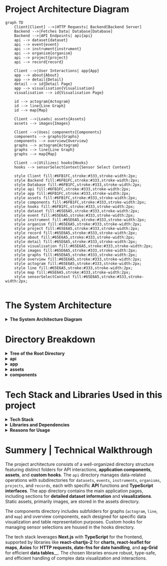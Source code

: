 # Project Architecture Diagram

```mermaid
graph TD
    Client[Client] -->|HTTP Requests| Backend[Backend Server]
    Backend -->|Fetches Data| Database[Database]
    Backend -->|API Endpoints| api{api}
    api --> dataset{dataset}
    api --> event{event}
    api --> instrument{instrument}
    api --> organism{organism}
    api --> project{project}
    api --> record{record}
    
    Client -->|User Interactions| app{App}
    app --> about{About}
    app --> detail{Detail}
    detail --> id{Detail Page}
    app --> visualisation{Visualisation}
    visualisation --> id{Visualisation Page}
    
    id --> actogram{Actogram}
    id --> line{Line Graph}
    id --> map{Map}
    
    Client -->|Loads| assets{Assets}
    assets --> images{Images}
    
    Client -->|Uses| components{Components}
    components --> graphs{Graphs}
    components --> overview{Overview}
    graphs --> actogram{Actogram}
    graphs --> line{Line Graph}
    graphs --> map{Map}
    
    Client -->|Utilizes| hooks{Hooks}
    hooks --> sensorSelectContext{Sensor Select Context}
    
    style Client fill:#6FB1FC,stroke:#333,stroke-width:2px;
    style Backend fill:#6FB1FC,stroke:#333,stroke-width:2px;
    style Database fill:#6FB1FC,stroke:#333,stroke-width:2px;
    style api fill:#6FB1FC,stroke:#333,stroke-width:2px;
    style app fill:#6FB1FC,stroke:#333,stroke-width:2px;
    style assets fill:#6FB1FC,stroke:#333,stroke-width:2px;
    style components fill:#6FB1FC,stroke:#333,stroke-width:2px;
    style hooks fill:#6FB1FC,stroke:#333,stroke-width:2px;
    style dataset fill:#65E6A5,stroke:#333,stroke-width:2px;
    style event fill:#65E6A5,stroke:#333,stroke-width:2px;
    style instrument fill:#65E6A5,stroke:#333,stroke-width:2px;
    style organism fill:#65E6A5,stroke:#333,stroke-width:2px;
    style project fill:#65E6A5,stroke:#333,stroke-width:2px;
    style record fill:#65E6A5,stroke:#333,stroke-width:2px;
    style about fill:#65E6A5,stroke:#333,stroke-width:2px;
    style detail fill:#65E6A5,stroke:#333,stroke-width:2px;
    style visualisation fill:#65E6A5,stroke:#333,stroke-width:2px;
    style images fill:#65E6A5,stroke:#333,stroke-width:2px;
    style graphs fill:#65E6A5,stroke:#333,stroke-width:2px;
    style overview fill:#65E6A5,stroke:#333,stroke-width:2px;
    style actogram fill:#65E6A5,stroke:#333,stroke-width:2px;
    style line fill:#65E6A5,stroke:#333,stroke-width:2px;
    style map fill:#65E6A5,stroke:#333,stroke-width:2px;
    style sensorSelectContext fill:#65E6A5,stroke:#333,stroke-width:2px;


```

# The System Architecture
<details>
  <summary><strong>The System Architecture Diagram </strong></summary>

```mermaid
flowchart LR
    subgraph "Client-Side (Frontend)"
        Client(Browser) --> App
        App -->|Routing| About
        App -->|Routing| Detail
        App -->|Routing| Visualisation
        Visualisation -->|Actogram| Actogram
        Visualisation -->|Line Graph| LineGraph
        Visualisation -->|Map| Map
        App -->|Assets| Assets
        App -->|Components| Components
        Components -->|Graphs| Graphs
        Components -->|Overview| Overview
        Components -->|Hooks| Hooks
    end

    subgraph "Backend-Side (Server)"
        BackendServer -->|HTTP Requests| Client
        BackendServer -->|API Endpoints| APIEndpoints
        APIEndpoints -->|Fetch Data| Database
        subgraph "Sub-APIs"
            Dataset
            Event
            Instrument
            Organism
            Project
            Record
        end
    end

    subgraph "Data Flow and Interactions"
        Client -->|HTTP Requests| BackendServer
        BackendServer -->|Processing| Database
        Database -->|Data| BackendServer
        BackendServer -->|Data| Client
    end

    subgraph "Directory Structure"
        subgraph "api"
            api.ts
            interface.ts
            apiService.ts
        end
        subgraph "app"
            about
            detail
            visualisation
        end
        assets
        subgraph "components"
            graphs
            overview
            hooks
        end
    end

    style Client-Side,Backend-Side,Data-Flow,Directory-Structure fill:#f9f,stroke:#333,stroke-width:2px
    style Client-Side fill:#77DD77
    style Backend-Side fill:#FFA07A
    style Data-Flow fill:#ADD8E6
    style Directory-Structure fill:#FFD700

```
</details>

# Directory Breakdown

<details>
    <summary><strong>Tree of the Root Directory</strong></summary>
    
```plaintext
Root Directory
├───api
│   ├───dataset
│   ├───event
│   ├───instrument
│   ├───organism
│   ├───project
│   └───record
├───app
│   ├───about
│   ├───detail
│   │   └───[id]
│   └───visualisation
│       └───[id]
├───assets
│   └───images
├───components
│   ├───graphs
│   │   ├───actogram
│   │   ├───line
│   │   └───map
│   └───overview
└───hooks
    └───sensorSelectContext
```
</details>

<details>
  <summary><strong>api</strong></summary>
  Contains various subdirectories that handle different types of data and interactions:

# Summary of API Directory

## General Structure
## Specific Subdirectories
Each subdirectory under `api` handles interactions for different types of data and includes the following two key files:
- **dataset**: Handles dataset-related API interactions.
- **event**: Manages event-related API calls.
- **instrument**: Responsible for instrument data API interactions.
- **organism**: Deals with organism-related API calls.
- **project**: Manages project-specific API interactions.
- **record**: Handles record-related API data.

Each subdirectory follows the same structure but is tailored to handle its specific type of data interactions and definitions.


### `api.ts`
This file defines the API functions for interacting with the specific type of data-related endpoints.

### `object.ts`
This file contains TypeScript interfaces that define the structure of the specific type of data.

### `apiService.ts`
This file provides the core functions for making HTTP requests using Axios:
- **get**: 
  - **Purpose**: Performs a GET request to the specified endpoint.
  - **Implementation**: 
    - Constructs the full URL using the base URL (`BASE_URL`) and the given endpoint.
    - Uses Axios to send a GET request to this URL.
    - Returns the response data if the request is successful.
    - Catches any errors during the request and returns the error as an `AxiosError` type.
- **post**: 
  - **Purpose**: Performs a POST request to the specified endpoint with an optional request body and parameters.
  - **Implementation**: 
    - Constructs the full URL using the base URL (`BASE_URL`) and the given endpoint.
    - Uses Axios to send a POST request to this URL with the provided body and optional parameters.
    - Sets the `Content-Type` header to `application/json`.
    - Includes optional parameters, defaulting to `{ take: 100 }`.
    - Returns the response data if the request is successful.
    - Catches any errors during the request and returns the error as an `AxiosError` type.
- any new method for HTTp request should be included in this file and then used in specific subdirectory for an API call

  
</details>

<details>
  <summary><strong>app</strong></summary>
  Contains the main application structure and pages:

#### index.css
Contains global styles for the application

#### layout.tsx
The layout for the application, containing all necessary imports, styles and exteernal libraries that are to be included. 

#### page.tsx
Represent the homepage of the application.

#### Overview.tsx
A child of the homepage that containg the overview of datasets - so the table and snippet.


#### About
- url: /about
- **page.tsx** - root file to register page in route
- **About.tsx** - actual content of the about page (so if the content is modified it should be here)
- **about.css** - styling for the About page

#### Details
- url: /detail/dataset_id
- **page.tsx** - root file to register page in route, also handles errors (for example, the API for detail is not working)
- **Detail.tsx** - content of the detail page
- **detail.css** - some styling for detail page

#### Visualisation
- url: visualisation/datasetId
- **page.tsx** - root file to register page in route, containing basic skeleton for the visualisation page, which includes other components
- **DatasetList.tsx** - responsible for loading and selecting datasets on the page, displays dataset
- **SensorList.tsx** - responsible for loading and selecting sensors on the page, displays sensor list
- **Visualisation.tsx** - responsible for displaying graphs
- **interface.ts** - contains interface for sensors

</details>

<details>
  <summary><strong>assets</strong></summary>
  Contains static assets like images:

  - **images**: Directory for storing image files.
</details>

<details>
  <summary><strong>components</strong></summary>

# Graphs
## 1. `actogram` Subfolder
- contains components dedicated to visualizing actogram data. 
- Utilizes React and react-chartjs-2 for graph rendering. Utilizes React, date-fns for date manipulation, and custom API modules for data fetching.
- **Actogram.tsx** - the main parent for displaying the actogram, fetches data and creates appropriate strctures for visualisation
- **ActogramGraph.tsx** - responsible for rendering the graph
- **ActogramLegend.tsx** - provides legend for actogram
- **const.ts** - constant values used for configuring sizings and text of the actogram
- **interface.ts** - some interfaces used in actogram

## 2. `line` Subfolder
- contains components for displaying line graphs
- requires React, react-chartjs-2, and custom API modules.
- **LineGraph.tsx** - responsible for fetching data and rendering line graph displaying sensor data over time.

## 3. `map` Subfolder
- components for displaying geographical data on maps
- depends on React, react-leaflet, leaflet and custom API modules for data retrieval
- **MapComponent.tsx** - renders map based on the input data, which are coordinates
- **mapgraph.css** - styling for the map
- **MapGraph.tsx** - responsible for fetching data and renders a map with markers and polylines
- **Polylines.tsx** - styiling and rendering of each polyline based on the input data


# Overview

## 1. `table.tsx` file:

### Description:
This file contains the implementation of a table component (`OverviewTable`) for displaying dataset information. It utilizes the AG Grid component for efficient rendering and management of large datasets.

### Dependencies:
- React: For building the user interface.
- ag-Grid: A feature-rich datagrid library for displaying large datasets in tabular format.
- axios: A promise-based HTTP client for making API requests.
- date-fns: A library for manipulating dates in JavaScript.

### Components:
- `OverviewTable`: Renders a table displaying dataset information with features like sorting, filtering, and row selection.

### Features:
- Error handling: Detects and displays error messages if data loading fails.
- Row selection: Allows users to select a row and trigger a callback function (`onSelect`) with the selected dataset item.
- Cell rendering: Custom rendering of certain cells, such as temporal coverage, for improved readability.
- Grid configuration: Configures default grid options and column definitions for consistent behavior and appearance.

## 2. `Snippet.tsx` file:

### Description:
This file contains the implementation of a snippet component (`OverviewSnippet`) for displaying summarized dataset information. It provides links for accessing detailed information, visualization, and dataset download.

### Dependencies:
- React: For building the user interface.
- Font Awesome: For adding icons to enhance visual representation.

### Components:
- `OverviewSnippet`: Renders a summarized view of dataset information with links for detailed information, visualization, and download.

### Features:
- Dataset overview: Displays basic information about the dataset such as title, description, instruments, and sensors.
- Links: Provides links for accessing more detailed information, visualization, and dataset download.
- Download functionality: Allows users to download the dataset in JSON format.
- Error handling: Handles cases where dataset information is unavailable or incomplete.


</details>


# Tech Stack and Libraries Used in this project

<details>
  <summary><strong>Tech Stack</strong></summary>

- **Frontend Framework:** Next.js with TypeScript
- **Styling:** CSS, Bootstrap 3
- **Data Visualization:** react-chartjs-2 for rendering charts/graphs, react-leaflet for mapping, potentially supplemented by Leaflet library
- **HTTP Requests:** Axios for making API requests
- **Date Manipulation:** date-fns for handling dates
- **Grid Component:** ag-Grid for displaying large datasets efficiently in tabular format
- **Progress Indicators** - react-spinners package providing spinners when data are being loaded

</details>

<details>
  <summary><strong>Libraries and Dependencies</strong></summary>

- **React:** Chosen for its component-based architecture, reusability, and performance optimizations.
- **TypeScript:** Added type safety and enhanced development experience by catching errors during compile time.
- **react-chartjs-2:** Provided a simple and customizable way to render charts/graphs in React applications.
- **react-leaflet and Leaflet:** Utilized for displaying geographical data on interactive maps, offering flexibility and customization options.
- **Axios:** Used for making HTTP requests to fetch data from APIs, offering a promise-based interface and robust error handling.
- **ag-Grid:** Employed for displaying large datasets efficiently in tabular format, providing features like sorting, filtering, and row selection.
- **date-fns:** Facilitated date manipulation tasks, ensuring consistent handling of temporal data across the application.
- **CSS-in-JS Libraries (potentially):** Styled components are used for styling components, providing scoped styles and enhancing maintainability.

</details>

<details>
  <summary><strong>Reasons for Usage</strong></summary>

- **Next.js with TypeScript:** The tech team (Khosiyat, Yuliia, Zuzana) chose it because of the strong community support, and the ability to build complex UIs with ease while ensuring type safety.
- **react-chartjs-2:** The reasons for choosing this library are: 1) Integration with React. 2) Active Development and Community Support 3) Easy 4) MIT License.
[see the Decision-making process to select alternative visualization libraries](https://github.com/biodiversitydata-se/biologging-sensor-client/blob/develop/design-docs/Decision-Making-Process-Visualization-Librarires-Document.md)
- **react-leaflet and Leaflet:** Suggested by the tech team of Lund University. During the product development process, we, the tech team, saw this library offer powerful mapping capabilities with extensive customization options, ideal for visualizing geographical data.
- **Axios:** Preferred (by Khosiyat, Yuliia, Zuzanna) for its simplicity, flexibility, and built-in support for interceptors, allowing for centralized request and response handling.
- **ag-Grid:** Suggested by Yuliia, Zuzanna for its performance optimizations, extensive feature set, and compatibility with React, making it suitable for handling large datasets efficiently.
- **date-fns:** Chosen for its lightweight nature, comprehensive date manipulation utilities, and TypeScript support, ensuring reliable handling of temporal data.
- **CSS-in-JS Libraries (potentially):** Offered a convenient way to style components with scoped styles, enhancing encapsulation and reusability.

</details>


# Summery | Technical Walkthrough

The project architecture consists of a well-organized directory structure featuring distinct folders for API interactions, **application components**, **assets**, and **custom hooks**. The `api` directory manages data-related operations with subdirectories for `datasets`, `events`, `instruments`, `organisms`, `projects`, and `records`, each with specific **API** functions and **TypeScript interfaces**. The app directory contains the main application pages, including sections for **detailed dataset information** and **visualizations**. Static assets, primarily images, are stored in the assets directory.

The components directory includes subfolders for graphs (`actogram`, `line`, and `map`) and overview components, each designed for specific data visualization and table representation purposes. Custom hooks for managing sensor selections are housed in the hooks directory.

The tech stack leverages **Next.js** with **TypeScript** for the frontend, supported by libraries like **react-chartjs-2** for **charts**__, **react-leaflet** for **maps**__, **Axios** for **HTTP requests**__, **date-fns** for **date handling**__, and **ag-Grid** for efficient **data tables**__. The chosen libraries ensure robust, type-safe, and efficient handling of complex data visualization and interactions.
